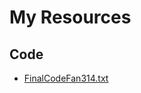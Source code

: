 # My Resources

## Code

- [FinalCodeFan314.txt](https://github.com/user-attachments/files/20116208/FinalCodeFan314.txt)
